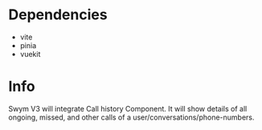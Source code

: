 # Dependencies
- vite
- pinia
- vuekit

# Info
Swym V3 will integrate Call history Component. 
It will show details of all ongoing, missed, and other calls of a user/conversations/phone-numbers.